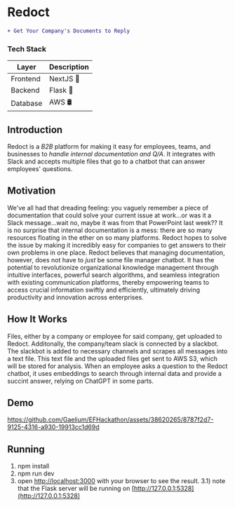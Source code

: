 # Redoct
```diff
+ Get Your Company's Documents to Reply
```

### Tech Stack

| Layer  | Description |
| ------------- | ------------- |
| Frontend  | NextJS 🏹  |
| Backend  | Flask 🐍  |
| Database  | AWS 🛢️ |

## Introduction

Redoct is a *B2B* platform for making it easy for employees, teams, and businesses to *handle internal documentation and Q/A*. It integrates with Slack and accepts multiple files that go to a chatbot that can answer employees' questions.  

## Motivation

We've all had that dreading feeling: you vaguely remember a piece of documentation that could solve your current issue at work...or was it a Slack message...wait no, maybe it was from that PowerPoint last week?? It is no surprise that internal documentation is a mess: there are so many resources floating in the ether on so many platforms. Redoct hopes to solve the issue by making it incredibly easy for companies to get answers to their own problems in one place. Redoct believes that managing documentation, however, does not have to *just* be some file manager chatbot. It has the potential to revolutionize organizational knowledge management through intuitive interfaces, powerful search algorithms, and seamless integration with existing communication platforms, thereby empowering teams to access crucial information swiftly and efficiently, ultimately driving productivity and innovation across enterprises.

## How It Works
Files, either by a company or employee for said company, get uploaded to Redoct. Additonally, the company/team slack is connected by a slackbot. The slackbot is added to necessary channels and scrapes all messages into a text file. This text file and the uploaded files get sent to AWS S3, which will be stored for analysis. 
When an employee asks a question to the Redoct chatbot, it uses embeddings to search through internal data and provide a succint answer, relying on ChatGPT in some parts.  

## Demo


https://github.com/Gaelium/EFHackathon/assets/38620265/8787f2d7-9125-4316-a930-19913cc1d69d



## Running
1) npm install
2) npm run dev
3) open [http://localhost:3000](http://localhost:3000) with your browser to see the result.
3.1) note that the Flask server will be running on [http://127.0.0.1:5328](http://127.0.0.1:5328)
